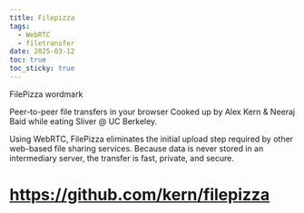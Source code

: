 ```yaml
---
title: Filepizza
tags:
  - WebRTC
  - filetransfer
date: 2025-03-12
toc: true
toc_sticky: true
---
```

FilePizza wordmark

Peer-to-peer file transfers in your browser
Cooked up by Alex Kern & Neeraj Baid while eating Sliver @ UC Berkeley.

Using WebRTC, FilePizza eliminates the initial upload step required by other web-based file sharing services. Because data is never stored in an intermediary server, the transfer is fast, private, and secure.


# https://github.com/kern/filepizza